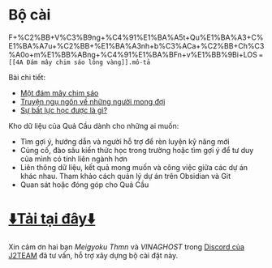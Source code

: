 # Bộ cài
F+%C2%BB+V%C3%B9ng+%C4%91%E1%BA%A5t+Qu%E1%BA%A3+C%E1%BA%A7u+%C2%BB+%E1%BA%A3nh+b%C3%ACa+%C2%BB+Ch%C3%A0o+m%E1%BB%ABng+%C4%91%E1%BA%BFn+v%E1%BB%9Bi+LOS
`=[[4A Đám mây chim sáo lông vàng]].mô-tả`

Bài chi tiết:

- [Một đám mây chim sáo](https://quảcầu.cc/mot-dam-may-chim-sao/?utm_source=F+%C2%BB+V%C3%B9ng+%C4%91%E1%BA%A5t+Qu%E1%BA%A3+C%E1%BA%A7u+%C2%BB+%E1%BA%A3nh+b%C3%ACa+%C2%BB+Ch%C3%A0o+m%E1%BB%ABng+%C4%91%E1%BA%BFn+v%E1%BB%9Bi+LOS&utm_medium=M%E1%BB%99t+%C4%91%C3%A1m+m%C3%A2y+chim+s%C3%A1o&utm_campaign=Giai+%C4%91o%E1%BA%A1n+1)
- [Truyện ngụ ngôn về những người mong đợi](https://quảcầu.cc/truyen-ngu-ngon-ve-nhung-nguoi-mong-doi/?utm_source=F+%C2%BB+V%C3%B9ng+%C4%91%E1%BA%A5t+Qu%E1%BA%A3+C%E1%BA%A7u+%C2%BB+%E1%BA%A3nh+b%C3%ACa+%C2%BB+Ch%C3%A0o+m%E1%BB%ABng+%C4%91%E1%BA%BFn+v%E1%BB%9Bi+LOS&utm_medium=Truy%E1%BB%87n+ng%E1%BB%A5+ng%C3%B4n+v%E1%BB%81+nh%E1%BB%AFng+ng%C6%B0%E1%BB%9Di+mong+%C4%91%E1%BB%A3i&utm_campaign=Giai+%C4%91o%E1%BA%A1n+1)
- [Sự bất lực học được là gì?](https://quảcầu.cc/su-bat-luc-hoc-duoc/?utm_source=F+%C2%BB+V%C3%B9ng+%C4%91%E1%BA%A5t+Qu%E1%BA%A3+C%E1%BA%A7u+%C2%BB+%E1%BA%A3nh+b%C3%ACa+%C2%BB+Ch%C3%A0o+m%E1%BB%ABng+%C4%91%E1%BA%BFn+v%E1%BB%9Bi+LOS&utm_medium=S%E1%BB%B1+b%E1%BA%A5t+l%E1%BB%B1c+h%E1%BB%8Dc+%C4%91%C6%B0%E1%BB%A3c+l%C3%A0+g%C3%AC%3F&utm_campaign=Giai+%C4%91o%E1%BA%A1n+1)

Kho dữ liệu của Quả Cầu dành cho những ai muốn:

- Tìm gợi ý, hướng dẫn và người hỗ trợ để rèn luyện kỹ năng mới
- Củng cố, đào sâu kiến thức học trong trường hoặc tìm gợi ý để tư duy của mình có tính liên ngành hơn
- Liên thông dữ liệu, kết quả mong muốn và công việc giữa các dự án khác nhau. Tham khảo cách quản lý dự án trên Obsidian và Git
- Quan sát hoặc đóng góp cho Quả Cầu
# [⬇️Tải tại đây⬇️](https://quacau.space/g2b1)

Xin cảm ơn hai bạn _Meigyoku Thmn_ và _VINAGHOST_ trong [Discord của J2TEAM](https://discord.gg/qunw3UD3Fn) đã tư vấn, hỗ trợ xây dựng bộ cài đặt này.